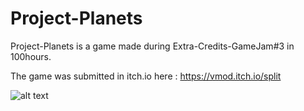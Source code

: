 # Project-Planets

Project-Planets is a game made during Extra-Credits-GameJam#3 in 100hours.

The game was submitted in itch.io here : https://vmod.itch.io/split


![alt text](https://img.itch.zone/aW1nLzE5MDg5MDMucG5n/original/%2BZHXPa.png)
